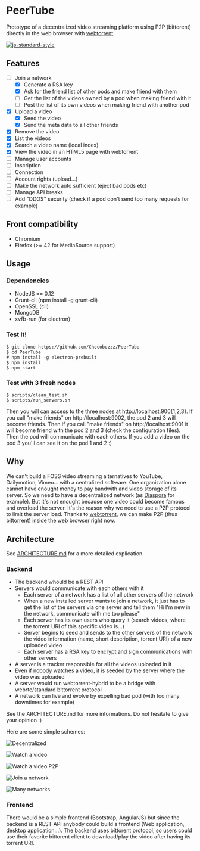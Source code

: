 # PeerTube

Prototype of a decentralized video streaming platform using P2P (bittorent) directly in the web browser with [webtorrent](https://github.com/feross/webtorrent).

[![js-standard-style](https://cdn.rawgit.com/feross/standard/master/badge.svg)](https://github.com/feross/standard)

## Features

- [ ] Join a network
  - [X] Generate a RSA key
  - [X] Ask for the friend list of other pods and make friend with them
  - [ ] Get the list of the videos owned by a pod when making friend with it
  - [ ] Post the list of its own videos when making friend with another pod
- [X] Upload a video
  - [X] Seed the video
  - [X] Send the meta data to all other friends
- [X] Remove the video
- [X] List the videos
- [X] Search a video name (local index)
- [X] View the video in an HTML5 page with webtorrent
- [ ]  Manage user accounts
  - [ ] Inscription
  - [ ] Connection
  - [ ] Account rights (upload...)
- [ ] Make the network auto sufficient (eject bad pods etc)
- [ ] Manage API breaks
- [ ] Add "DDOS" security (check if a pod don't send too many requests for example)

## Front compatibility

  * Chromium
  * Firefox (>= 42 for MediaSource support)


## Usage

### Dependencies

  * NodeJS == 0.12
  * Grunt-cli (npm install -g grunt-cli)
  * OpenSSL (cli)
  * MongoDB
  * xvfb-run (for electron)

### Test It!

    $ git clone https://github.com/Chocobozzz/PeerTube
    $ cd PeerTube
    # npm install -g electron-prebuilt
    $ npm install
    $ npm start

### Test with 3 fresh nodes
    $ scripts/clean_test.sh
    $ scripts/run_servers.sh

Then you will can access to the three nodes at http://localhost:900{1,2,3}. If you call "make friends" on http://localhost:9002, the pod 2 and 3 will become friends. Then if you call "make friends" on http://localhost:9001 it will become friend with the pod 2 and 3 (check the configuration files). Then the pod will communicate with each others. If you add a video on the pod 3 you'll can see it on the pod 1 and 2 :)

## Why

We can't build a FOSS video streaming alternatives to YouTube, Dailymotion, Vimeo... with a centralized software.
One organization alone cannot have enought money to pay bandwith and video storage of its server.
So we need to have a decentralized network (as [Diaspora](https://github.com/diaspora/diaspora) for example).
But it's not enought because one video could become famous and overload the server.
It's the reason why we need to use a P2P protocol to limit the server load.
Thanks to [webtorrent](https://github.com/feross/webtorrent), we can make P2P (thus bittorrent) inside the web browser right now.

## Architecture

See [ARCHITECTURE.md](https://github.com/Chocobozzz/PeerTube/blob/master/ARCHITECTURE.md) for a more detailed explication.

### Backend

  * The backend whould be a REST API
  * Servers would communicate with each others with it
    * Each server of a network has a list of all other servers of the network
    * When a new installed server wants to join a network, it just has to get the list of the servers via one server and tell them "Hi I'm new in the network, communicate with me too please"
    * Each server has its own users who query it (search videos, where the torrent URI of this specific video is...)
    * Server begins to seed and sends to the other servers of the network the video information (name, short description, torrent URI) of a new uploaded video
    * Each server has a RSA key to encrypt and sign communications with other servers
  * A server is a tracker responsible for all the videos uploaded in it
  * Even if nobody watches a video, it is seeded by the server where the video was uploaded
  * A server would run webtorrent-hybrid to be a bridge with webrtc/standard bittorrent protocol
  * A network can live and evolve by expelling bad pod (with too many downtimes for example)

See the ARCHITECTURE.md for more informations. Do not hesitate to give your opinion :)

Here are some simple schemes:

![Decentralized](http://lutim.cpy.re/aV2pawRz)

![Watch a video](http://lutim.cpy.re/AlOeoVPi)

![Watch a video P2P](http://lutim.cpy.re/fb0JH6C3)

![Join a network](http://lutim.cpy.re/ijuCgmpI)

![Many networks](http://lutim.cpy.re/iz8mXHug)

### Frontend

There would be a simple frontend (Bootstrap, AngularJS) but since the backend is a REST API anybody could build a frontend (Web application, desktop application...).
The backend uses bittorent protocol, so users could use their favorite bittorent client to download/play the video after having its torrent URI.
